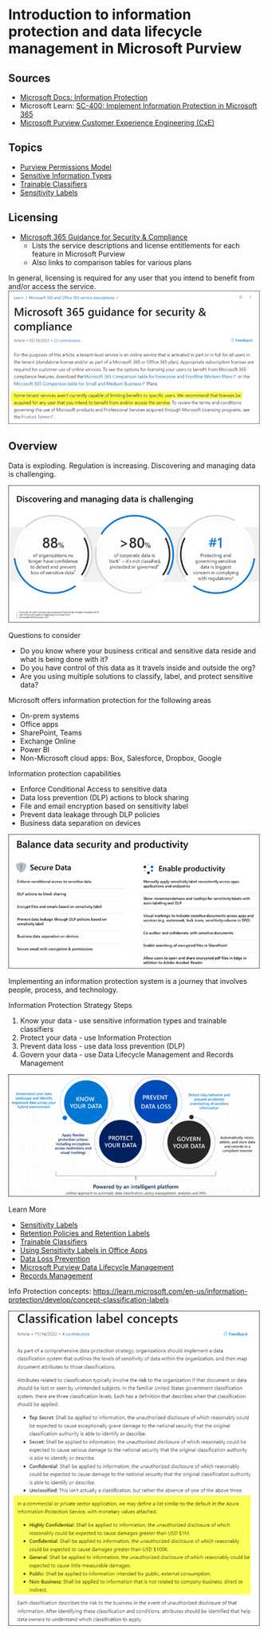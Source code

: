 # Introduction to information protection and data lifecycle management in Microsoft Purview
## Sources
- [Microsoft Docs: Information Protection](https://learn.microsoft.com/en-us/microsoft-365/compliance/information-protection?view=o365-worldwide)
- Microsoft Learn: [SC-400: Implement Information Protection in Microsoft 365](https://learn.microsoft.com/en-us/training/paths/implement-information-protection/)
- [Microsoft Purview Customer Experience Engineering (CxE)](https://microsoft.github.io/ComplianceCxE/)

## Topics
- [Purview Permissions Model](/topics/technologies/microsoft_purview/permissions.md)
- [Sensitive Information Types](/topics/technologies/microsoft_purview/sensitive_information_types.md)
- [Trainable Classifiers](/topics/technologies/microsoft_purview/trainable_classifiers.md)
- [Sensitivity Labels](/topics/technologies/microsoft_purview/sensitivity_labels.md)

## Licensing
- [Microsoft 365 Guidance for Security & Compliance](https://learn.microsoft.com/en-us/office365/servicedescriptions/microsoft-365-service-descriptions/microsoft-365-tenantlevel-services-licensing-guidance/microsoft-365-security-compliance-licensing-guidance)
  - Lists the service descriptions and license entitlements for each feature in Microsoft Purview
  - Also links to comparison tables for various plans

In general, licensing is required for any user that you intend to benefit from and/or access the service.  
![](../img/20230510-041054.png)

## Overview
Data is exploding. Regulation is increasing. Discovering and managing data is challenging. 

![](../img/2023-04-23-05-18-48.png)

Questions to consider
- Do you know where your business critical and sensitive data reside and what is being done with it?
- Do you have control of this data as it travels inside and outside the org? 
- Are you using multiple solutions to classify, label, and protect sensitive data?

Microsoft offers information protection for the following areas
- On-prem systems
- Office apps
- SharePoint, Teams
- Exchange Online
- Power BI
- Non-Microsoft cloud apps:  Box, Salesforce, Dropbox, Google

Information protection capabilities
- Enforce Conditional Access to sensitive data
- Data loss prevention (DLP) actions to block sharing
- File and email encryption based on sensitivity label
- Prevent data leakage through DLP policies
- Business data separation on devices

![](../img/2023-04-23-05-24-48.png)

Implementing an information protection system is a journey that involves people, process, and technology.

Information Protection Strategy Steps
1. Know your data - use sensitive information types and trainable classifiers
2. Protect your data - use Information Protection
3. Prevent data loss - use data loss prevention (DLP)
4. Govern your data - use Data Lifecycle Management and Records Management

![](../img/2023-04-23-06-00-22.png)

Learn More
- [Sensitivity Labels](https://learn.microsoft.com/en-us/microsoft-365/compliance/sensitivity-labels?azure-portal=true&view=o365-worldwide)
- [Retention Policies and Retention Labels](https://learn.microsoft.com/en-us/microsoft-365/compliance/retention?azure-portal=true&view=o365-worldwide)
- [Trainable Classifiers](https://learn.microsoft.com/en-us/microsoft-365/compliance/classifier-get-started-with?azure-portal=true&view=o365-worldwide)
- [Using Sensitivity Labels in Office Apps](https://learn.microsoft.com/en-us/microsoft-365/compliance/sensitivity-labels-office-apps?azure-portal=true&view=o365-worldwide)
- [Data Loss Prevention](https://learn.microsoft.com/en-us/microsoft-365/compliance/dlp-learn-about-dlp?azure-portal=true&view=o365-worldwide)
- [Microsoft Purview Data Lifecycle Management](https://learn.microsoft.com/en-us/microsoft-365/compliance/manage-data-governance?azure-portal=true&view=o365-worldwide)
- [Records Management](https://learn.microsoft.com/en-us/microsoft-365/compliance/records-management?azure-portal=true&view=o365-worldwide)

Info Protection concepts: https://learn.microsoft.com/en-us/information-protection/develop/concept-classification-labels

![](../img/20230536-143610.png)